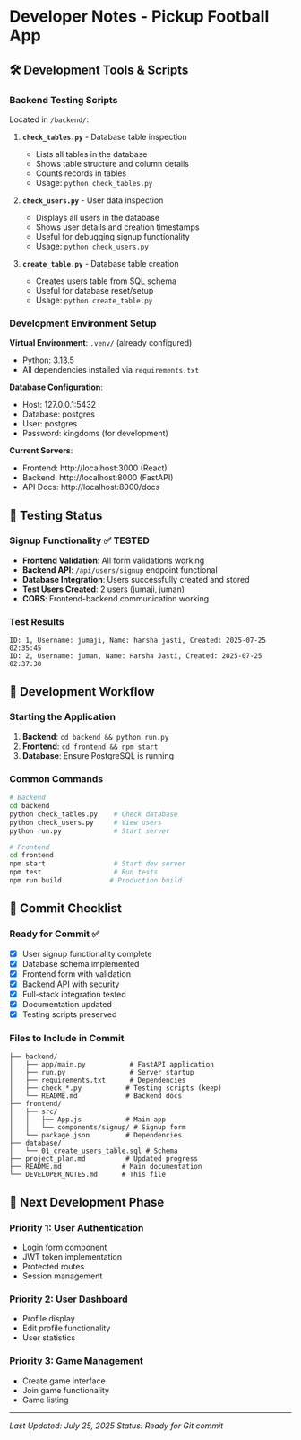 # Developer Notes - Pickup Football App

## 🛠️ Development Tools & Scripts

### Backend Testing Scripts
Located in `/backend/`:

1. **`check_tables.py`** - Database table inspection
   - Lists all tables in the database
   - Shows table structure and column details
   - Counts records in tables
   - Usage: `python check_tables.py`

2. **`check_users.py`** - User data inspection
   - Displays all users in the database
   - Shows user details and creation timestamps
   - Useful for debugging signup functionality
   - Usage: `python check_users.py`

3. **`create_table.py`** - Database table creation
   - Creates users table from SQL schema
   - Useful for database reset/setup
   - Usage: `python create_table.py`

### Development Environment Setup

**Virtual Environment**: `.venv/` (already configured)
- Python: 3.13.5
- All dependencies installed via `requirements.txt`

**Database Configuration**:
- Host: 127.0.0.1:5432
- Database: postgres
- User: postgres
- Password: kingdoms (for development)

**Current Servers**:
- Frontend: http://localhost:3000 (React)
- Backend: http://localhost:8000 (FastAPI)
- API Docs: http://localhost:8000/docs

## 🧪 Testing Status

### Signup Functionality ✅ TESTED
- **Frontend Validation**: All form validations working
- **Backend API**: `/api/users/signup` endpoint functional
- **Database Integration**: Users successfully created and stored
- **Test Users Created**: 2 users (jumaji, juman)
- **CORS**: Frontend-backend communication working

### Test Results
```
ID: 1, Username: jumaji, Name: harsha jasti, Created: 2025-07-25 02:35:45
ID: 2, Username: juman, Name: Harsha Jasti, Created: 2025-07-25 02:37:30
```

## 🔄 Development Workflow

### Starting the Application
1. **Backend**: `cd backend && python run.py`
2. **Frontend**: `cd frontend && npm start`
3. **Database**: Ensure PostgreSQL is running

### Common Commands
```bash
# Backend
cd backend
python check_tables.py    # Check database
python check_users.py     # View users
python run.py             # Start server

# Frontend  
cd frontend
npm start                 # Start dev server
npm test                  # Run tests
npm run build            # Production build
```

## 📝 Commit Checklist

### Ready for Commit ✅
- [x] User signup functionality complete
- [x] Database schema implemented
- [x] Frontend form with validation
- [x] Backend API with security
- [x] Full-stack integration tested
- [x] Documentation updated
- [x] Testing scripts preserved

### Files to Include in Commit
```
├── backend/
│   ├── app/main.py           # FastAPI application
│   ├── run.py                # Server startup
│   ├── requirements.txt      # Dependencies
│   ├── check_*.py           # Testing scripts (keep)
│   └── README.md            # Backend docs
├── frontend/
│   ├── src/
│   │   ├── App.js           # Main app
│   │   └── components/signup/ # Signup form
│   └── package.json         # Dependencies
├── database/
│   └── 01_create_users_table.sql # Schema
├── project_plan.md          # Updated progress
├── README.md               # Main documentation
└── DEVELOPER_NOTES.md      # This file
```

## 🎯 Next Development Phase

### Priority 1: User Authentication
- Login form component
- JWT token implementation
- Protected routes
- Session management

### Priority 2: User Dashboard
- Profile display
- Edit profile functionality
- User statistics

### Priority 3: Game Management
- Create game interface
- Join game functionality
- Game listing

---

*Last Updated: July 25, 2025*
*Status: Ready for Git commit*
